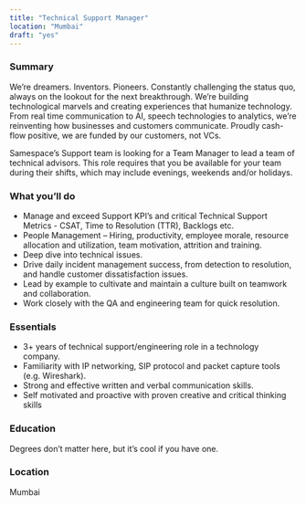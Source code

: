 ```yaml
---
title: "Technical Support Manager"
location: "Mumbai"
draft: "yes"
---
```


### Summary

We’re dreamers. Inventors. Pioneers. Constantly challenging the status quo, always on the lookout for the next breakthrough. We’re building technological marvels and creating experiences that humanize technology. From real time communication to AI, speech technologies to analytics, we’re reinventing how businesses and customers communicate. Proudly cash-flow positive, we are funded by our customers, not VCs.

Samespace’s Support team is looking for a Team Manager to lead a team of technical advisors. This role requires that you be available for your team during their shifts, which may include evenings, weekends and/or holidays.

### What you’ll do

- Manage and exceed Support KPI’s and critical Technical Support Metrics - CSAT, Time to Resolution (TTR), Backlogs etc.
- People Management – Hiring, productivity, employee morale, resource allocation and utilization, team motivation, attrition and training.
- Deep dive into technical issues.
- Drive daily incident management success, from detection to resolution, and handle customer dissatisfaction issues.
- Lead by example to cultivate and maintain a culture built on teamwork and collaboration.
- Work closely with the QA and engineering team for quick resolution.

### Essentials

- 3+ years of technical support/engineering role in a technology company.
- Familiarity with IP networking, SIP protocol and packet capture tools (e.g. Wireshark).
- Strong and effective written and verbal communication skills.
- Self motivated and proactive with proven creative and critical thinking skills

### Education

Degrees don’t matter here, but it’s cool if you have one.

### Location

Mumbai
